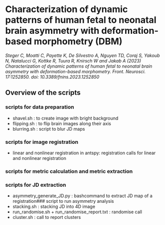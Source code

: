 # Characterization of dynamic patterns of human fetal to neonatal brain asymmetry with deformation-based morphometry (DBM)
*Steger C, Moatti C, Payette K, De Silvestro A, Nguyen TD, Coraj S, Yakoub N, Natalucci G, Kottke R, Tuura R, Knirsch W and Jakab A (2023) Characterization of dynamic patterns of human fetal to neonatal brain asymmetry with deformation-based morphometry. Front. Neurosci. 17:1252850. doi: 10.3389/fnins.2023.1252850*
## Overview of the scripts

### scripts for data preparation
* shavel.sh : to create image with bright background
* flipping.sh : to flip brain images along their axis
* blurring.sh : script to blur JD maps

### scripts for image registration
* linear and nonlinear registration in antspy: registration calls for linear and nonlinear registration

### scripts for metric calculation and metric extraction

### scripts for JD extraction
* asymmetry_generate_JD.py : bashcommand to extract JD map of a registration### script to run asymmetry analysis
* stacking.sh : stacking JD into 4D image
* run_randomise.sh + run_randomise_report.txt : randomise call
* cluster.sh : call to report clusters

